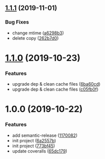## [1.1.1](https://github.com/searchfe/gulp-transform-cache/compare/v1.1.0...v1.1.1) (2019-11-01)


### Bug Fixes

* change mtime ([a6298b3](https://github.com/searchfe/gulp-transform-cache/commit/a6298b3788591e566da4620a1331521d41f929d4))
* delete copy ([262b7d0](https://github.com/searchfe/gulp-transform-cache/commit/262b7d026d7b0c3363ba8333303a85686051595e))

# [1.1.0](https://github.com/searchfe/gulp-transform-cache/compare/v1.0.0...v1.1.0) (2019-10-23)


### Features

* upgrade dep & clean cache files ([6ba60cd](https://github.com/searchfe/gulp-transform-cache/commit/6ba60cd6e4bcdad204d7d2b53c910978c97b2225))
* upgrade dep & clean cache files ([c05fb0f](https://github.com/searchfe/gulp-transform-cache/commit/c05fb0fa10fa628a2d83d6464bed8a018b53e3a7))

# 1.0.0 (2019-10-22)


### Features

* add semantic-release ([1170082](https://github.com/searchfe/gulp-transform-cache/commit/1170082307feb0b2d808792cfb18a746db68e0fe))
* init project ([6a2557b](https://github.com/searchfe/gulp-transform-cache/commit/6a2557b2dc7508b2b261239c13849e37997c3ce9))
* init project ([773bf45](https://github.com/searchfe/gulp-transform-cache/commit/773bf45b2a97e67451de1ba94bc9bc78dbff1c74))
* update coveralls ([65dc179](https://github.com/searchfe/gulp-transform-cache/commit/65dc179bbe4a4358cad1e769134f45d964968eff))
